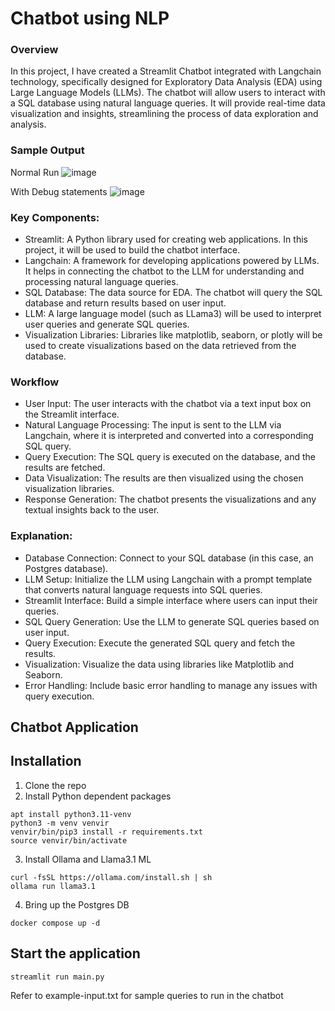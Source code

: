 # Chatbot using NLP

### Overview
In this project, I have created a Streamlit Chatbot integrated with Langchain technology, specifically designed for Exploratory Data Analysis (EDA) using Large Language Models (LLMs). 
The chatbot will allow users to interact with a SQL database using natural language queries. It will provide real-time data visualization and insights, streamlining the process of data exploration and analysis.

### Sample Output
Normal Run
![image](https://github.com/user-attachments/assets/80592db6-6bfd-4a0a-88f7-7cbf25b47c25)

With Debug statements
![image](https://github.com/user-attachments/assets/932c3797-5221-4f55-a6dc-e2c8fdb24dec)



### Key Components:
* Streamlit: A Python library used for creating web applications. In this project, it will be used to build the chatbot interface.
* Langchain: A framework for developing applications powered by LLMs. It helps in connecting the chatbot to the LLM for understanding and processing natural language queries.
* SQL Database: The data source for EDA. The chatbot will query the SQL database and return results based on user input.
* LLM: A large language model (such as LLama3) will be used to interpret user queries and generate SQL queries.
* Visualization Libraries: Libraries like matplotlib, seaborn, or plotly will be used to create visualizations based on the data retrieved from the database.

### Workflow
* User Input: The user interacts with the chatbot via a text input box on the Streamlit interface.
* Natural Language Processing: The input is sent to the LLM via Langchain, where it is interpreted and converted into a corresponding SQL query.
* Query Execution: The SQL query is executed on the database, and the results are fetched.
* Data Visualization: The results are then visualized using the chosen visualization libraries.
* Response Generation: The chatbot presents the visualizations and any textual insights back to the user.

### Explanation:
* Database Connection: Connect to your SQL database (in this case, an Postgres database).
* LLM Setup: Initialize the LLM using Langchain with a prompt template that converts natural language requests into SQL queries.
* Streamlit Interface: Build a simple interface where users can input their queries.
* SQL Query Generation: Use the LLM to generate SQL queries based on user input.
* Query Execution: Execute the generated SQL query and fetch the results.
* Visualization: Visualize the data using libraries like Matplotlib and Seaborn.
* Error Handling: Include basic error handling to manage any issues with query execution.

## Chatbot Application

## Installation
1. Clone the repo
2. Install Python dependent packages
```
apt install python3.11-venv
python3 -m venv venvir
venvir/bin/pip3 install -r requirements.txt 
source venvir/bin/activate
```
3. Install Ollama and Llama3.1 ML
```
curl -fsSL https://ollama.com/install.sh | sh
ollama run llama3.1
```
4. Bring up the Postgres DB
```
docker compose up -d
```
## Start the application
```
streamlit run main.py
```

Refer to example-input.txt for sample queries to run in the chatbot
